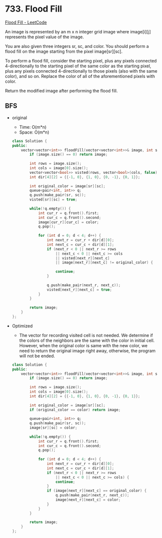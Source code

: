 # 733. Flood Fill
[Flood Fill - LeetCode](https://leetcode.com/problems/flood-fill/)

An image is represented by an m x n integer grid image where image[i][j] represents the pixel value of the image.

You are also given three integers sr, sc, and color. You should perform a flood fill on the image starting from the pixel image[sr][sc].

To perform a flood fill, consider the starting pixel, plus any pixels connected 4-directionally to the starting pixel of the same color as the starting pixel, plus any pixels connected 4-directionally to those pixels (also with the same color), and so on. Replace the color of all of the aforementioned pixels with color.

Return the modified image after performing the flood fill.

## BFS
- original
    - Time: O(m*n)
    - Space: O(m*n)
    
    ```cpp    
    class Solution {
    public:
        vector<vector<int>> floodFill(vector<vector<int>>& image, int sr, int sc, int color) {
            if (image.size() == 0) return image;
            
            int rows = image.size();
            int cols = image[0].size();
            vector<vector<bool>> visted(rows, vector<bool>(cols, false));
            int dir[4][2] = {{-1, 0}, {1, 0}, {0, -1}, {0, 1}};
            
            int original_color = image[sr][sc];
            queue<pair<int, int>> q;
            q.push(make_pair(sr, sc));
            visted[sr][sc] = true;
            
            while(!q.empty()) {
                int cur_r = q.front().first;
                int cur_c = q.front().second;
                image[cur_r][cur_c] = color;
                q.pop();
                
                for (int d = 0; d < 4; d++) {
                    int next_r = cur_r + dir[d][0];
                    int next_c = cur_c + dir[d][1];
                    if (next_r < 0 || next_r >= rows 
                        || next_c < 0 || next_c >= cols 
                        || visted[next_r][next_c] 
                        || image[next_r][next_c] != original_color) {
                        
                        continue;
                    }
                    
                    q.push(make_pair(next_r, next_c));
                    visted[next_r][next_c] = true;   
                }
            }
            
            return image;
        }
    };
    ```
    
- Optimized
    - The vector for recording visited cell is not needed. We determine if the colors of the neighbors are the same with the color in initial cell. However, when the original color is same with the new color, we need to return the original image right away, otherwise, the program will not be ended.
    
    ```cpp
    class Solution {
    public:    
        vector<vector<int>> floodFill(vector<vector<int>>& image, int sr, int sc, int color) {
            if (image.size() == 0) return image;
            
            int rows = image.size();
            int cols = image[0].size();
            int dir[4][2] = {{-1, 0}, {1, 0}, {0, -1}, {0, 1}};
            
            int original_color = image[sr][sc];
            if (original_color == color) return image;
            
            queue<pair<int, int>> q;
            q.push(make_pair(sr, sc));
            image[sr][sc] = color;
            
            while(!q.empty()) {
                int cur_r = q.front().first;
                int cur_c = q.front().second;
                q.pop();
                
                for (int d = 0; d < 4; d++) {
                    int next_r = cur_r + dir[d][0];
                    int next_c = cur_c + dir[d][1];
                    if (next_r < 0 || next_r >= rows 
                        || next_c < 0 || next_c >= cols) {
                        continue;
                    }
                    if (image[next_r][next_c] == original_color) {
                        q.push(make_pair(next_r, next_c));
                        image[next_r][next_c] = color;
                    }
                }
            }
            
            return image;
        }
    };
    ```